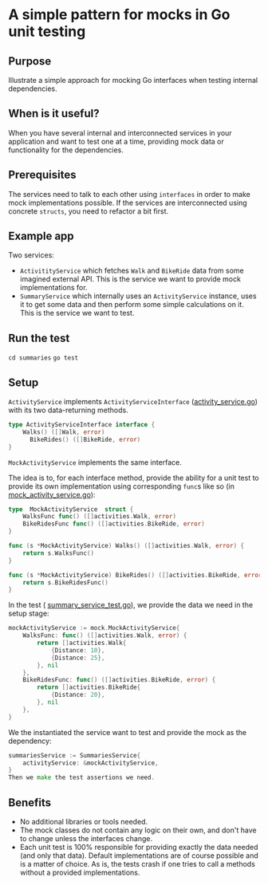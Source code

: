 # A simple pattern for mocks in Go unit testing

## Purpose
Illustrate a simple approach for mocking Go interfaces when testing internal dependencies.

## When is it useful?
When you have several internal and interconnected services in your application and want to test one at a time, providing mock data or functionality for the dependencies.

## Prerequisites
The services need to talk to each other using `interfaces` in order to make mock implementations possible. If the services are interconnected using concrete `structs`, you need to refactor a bit first.

## Example app

Two services:
- `ActivitityService` which fetches `Walk` and `BikeRide` data from some imagined external API. This is the service we want to provide mock implementations for.
- `SummaryService` which internally uses an `ActivityService` instance, uses it to get some data and then perform some simple calculations on it. This is the service we want to test.

## Run the test
`cd summaries`
`go test`


## Setup

`ActivityService` implements `ActivityServiceInterface` ([activity_service.go](activities/activity_service.go)) with its two data-returning methods.

```go
type ActivityServiceInterface interface {
    Walks() ([]Walk, error)
	  BikeRides() ([]BikeRide, error)
}
```


`MockActivityService` implements the same interface.

The idea is to, for each interface method, provide the ability for a unit test to provide its own implementation using corresponding `func`s like so (in [mock_activity_service.go](mock/mock_activity_service.go)):

```go
type  MockActivityService  struct {
    WalksFunc func() ([]activities.Walk, error)
    BikeRidesFunc func() ([]activities.BikeRide, error)
}

func (s *MockActivityService) Walks() ([]activities.Walk, error) {
    return s.WalksFunc()
}

func (s *MockActivityService) BikeRides() ([]activities.BikeRide, error) {
    return s.BikeRidesFunc()
}
```
In the test ( [summary_service_test.go](summaries/summary_service_test.go)), we provide the data we need in the setup stage:

```go
mockActivityService := mock.MockActivityService{
	WalksFunc: func() ([]activities.Walk, error) {
		return []activities.Walk{
			{Distance: 10},
			{Distance: 25},
		}, nil
	},
	BikeRidesFunc: func() ([]activities.BikeRide, error) {
		return []activities.BikeRide{
			{Distance: 20},
		}, nil
	},
}
```
We the instantiated the service want to test and provide the mock as the dependency:
```go
summariesService := SummariesService{
	activityService: &mockActivityService,
}
Then we make the test assertions we need.
```

## Benefits
- No additional libraries or tools needed.
- The mock classes do not contain any logic on their own, and don't have to change unless the interfaces change.
-  Each unit test is 100% responsible for providing exactly the data needed (and only that data). Default implementations are of course possible and is a matter of choice. As is, the tests crash if one tries to call a methods without a provided implementations.
